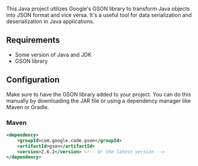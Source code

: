 This Java project utilizes Google's GSON library to transform Java objects into JSON format and vice versa. It's a useful tool for data serialization and deserialization in Java applications.

## Requirements
- Some version of Java and JDK
- GSON library

## Configuration
Make sure to have the GSON library added to your project. You can do this manually by downloading the JAR file or using a dependency manager like Maven or Gradle.

### Maven
```xml
<dependency>
    <groupId>com.google.code.gson</groupId>
    <artifactId>gson</artifactId>
    <version>2.6.2</version> <!-- Or the latest version -->
</dependency>
```